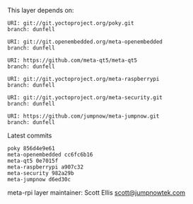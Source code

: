 This layer depends on:

    URI: git://git.yoctoproject.org/poky.git
    branch: dunfell

    URI: git://git.openembedded.org/meta-openembedded
    branch: dunfell

    URI: https://github.com/meta-qt5/meta-qt5
    branch: dunfell

    URI: git://git.yoctoproject.org/meta-raspberrypi
    branch: dunfell

    URI: git://git.yoctoproject.org/meta-security.git
    branch: dunfell

    URI: https://github.com/jumpnow/meta-jumpnow.git
    branch: dunfell

Latest commits

    poky 856d4e9e61
    meta-openembedded cc6fc6b16
    meta-qt5 0e7015f
    meta-raspberrypi a907c32
    meta-security 982a29b
    meta-jumpnow d6ed30c

meta-rpi layer maintainer: Scott Ellis <scott@jumpnowtek.com>
